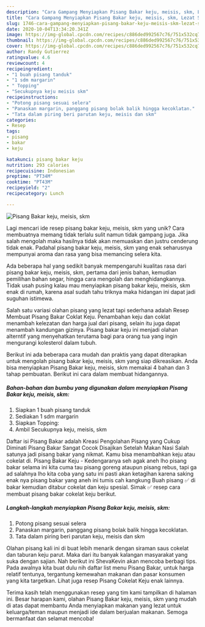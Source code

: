 ```yaml
---
description: "Cara Gampang Menyiapkan Pisang Bakar keju, meisis, skm, Lezat Sekali"
title: "Cara Gampang Menyiapkan Pisang Bakar keju, meisis, skm, Lezat Sekali"
slug: 1746-cara-gampang-menyiapkan-pisang-bakar-keju-meisis-skm-lezat-sekali
date: 2020-10-04T13:34:20.341Z
image: https://img-global.cpcdn.com/recipes/c886ded992567c76/751x532cq70/pisang-bakar-keju-meisis-skm-foto-resep-utama.jpg
thumbnail: https://img-global.cpcdn.com/recipes/c886ded992567c76/751x532cq70/pisang-bakar-keju-meisis-skm-foto-resep-utama.jpg
cover: https://img-global.cpcdn.com/recipes/c886ded992567c76/751x532cq70/pisang-bakar-keju-meisis-skm-foto-resep-utama.jpg
author: Randy Gutierrez
ratingvalue: 4.6
reviewcount: 4
recipeingredient:
- "1 buah pisang tanduk"
- "1 sdm margarin"
- " Topping"
- "Secukupnya keju meisis skm"
recipeinstructions:
- "Potong pisang sesuai selera"
- "Panaskan margarin, panggang pisang bolak balik hingga kecoklatan."
- "Tata dalam piring beri parutan keju, meisis dan skm"
categories:
- Resep
tags:
- pisang
- bakar
- keju

katakunci: pisang bakar keju 
nutrition: 293 calories
recipecuisine: Indonesian
preptime: "PT34M"
cooktime: "PT43M"
recipeyield: "2"
recipecategory: Lunch

---
```



![Pisang Bakar keju, meisis, skm](https://img-global.cpcdn.com/recipes/c886ded992567c76/751x532cq70/pisang-bakar-keju-meisis-skm-foto-resep-utama.jpg)

Lagi mencari ide resep pisang bakar keju, meisis, skm yang unik? Cara membuatnya memang tidak terlalu sulit namun tidak gampang juga. Jika salah mengolah maka hasilnya tidak akan memuaskan dan justru cenderung tidak enak. Padahal pisang bakar keju, meisis, skm yang enak seharusnya mempunyai aroma dan rasa yang bisa memancing selera kita.

Ada beberapa hal yang sedikit banyak mempengaruhi kualitas rasa dari pisang bakar keju, meisis, skm, pertama dari jenis bahan, kemudian pemilihan bahan segar, hingga cara mengolah dan menghidangkannya. Tidak usah pusing kalau mau menyiapkan pisang bakar keju, meisis, skm enak di rumah, karena asal sudah tahu triknya maka hidangan ini dapat jadi suguhan istimewa.

Salah satu variasi olahan pisang yang lezat tapi sederhana adalah Resep Membuat Pisang Bakar Coklat Keju. Penambahan keju dan coklat menambah kelezatan dan harga jual dari pisang, selain itu juga dapat menambah kandungan gizinya. Pisang bakar keju ini menjadi olahan alterntif yang menyehatkan terutama bagi para orang tua yang ingin mengurangi kolesterol dalam tubuh.


Berikut ini ada beberapa cara mudah dan praktis yang dapat diterapkan untuk mengolah pisang bakar keju, meisis, skm yang siap dikreasikan. Anda bisa menyiapkan Pisang Bakar keju, meisis, skm memakai 4 bahan dan 3 tahap pembuatan. Berikut ini cara dalam membuat hidangannya.

<!--inarticleads1-->

##### Bahan-bahan dan bumbu yang digunakan dalam menyiapkan Pisang Bakar keju, meisis, skm:

1. Siapkan 1 buah pisang tanduk
1. Sediakan 1 sdm margarin
1. Siapkan  Topping:
1. Ambil Secukupnya keju, meisis, skm


Daftar isi Pisang Bakar adalah Kreasi Pengolahan Pisang yang Cukup Diminati Pisang Bakar Sangat Cocok Disajikan Setelah Makan Nasi Salah satunya jadi pisang bakar yang nikmat. Kamu bisa menambahkan keju atau cokelat di. Pisang Bakar Keju - Kedengaranya seh agak aneh lho pisang bakar selama ini kita cuma tau pisang goreng ataupun pisang rebus, tapi ga ad salahnya lho kita coba yang satu ini pasti akan ketagihan karena saking enak nya pisang bakar yang aneh ini tumis cah kangkung Buah pisang ✅ di bakar kemudian ditabur cokelat dan keju spesial. Simak ✅ resep cara membuat pisang bakar cokelat keju berikut. 

<!--inarticleads2-->

##### Langkah-langkah menyiapkan Pisang Bakar keju, meisis, skm:

1. Potong pisang sesuai selera
1. Panaskan margarin, panggang pisang bolak balik hingga kecoklatan.
1. Tata dalam piring beri parutan keju, meisis dan skm


Olahan pisang kali ini di buat lebih menarik dengan siraman saus cokelat dan taburan keju parut. Maka dari itu banyak kalangan masyarakat yang suka dengan sajian. Nah berikut ini ShevaKevin akan mencoba berbagi tips. Pada awalnya kita buat dulu nih daftar list menu Pisang Bakar, untuk harga relatif tentunya, tergantung kemewahan makanan dan pasar konsumen yang kita targetkan. Lihat juga resep Pisang Cokelat Keju enak lainnya. 

Terima kasih telah menggunakan resep yang tim kami tampilkan di halaman ini. Besar harapan kami, olahan Pisang Bakar keju, meisis, skm yang mudah di atas dapat membantu Anda menyiapkan makanan yang lezat untuk keluarga/teman maupun menjadi ide dalam berjualan makanan. Semoga bermanfaat dan selamat mencoba!
